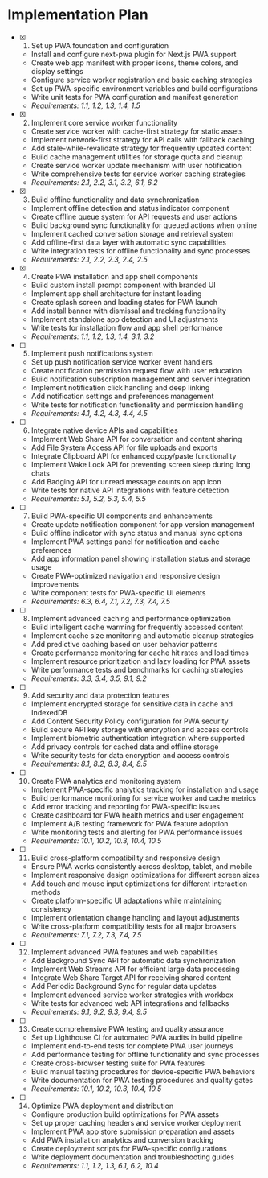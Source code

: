 # Implementation Plan

- [x] 1. Set up PWA foundation and configuration
  - Install and configure next-pwa plugin for Next.js PWA support
  - Create web app manifest with proper icons, theme colors, and display settings
  - Configure service worker registration and basic caching strategies
  - Set up PWA-specific environment variables and build configurations
  - Write unit tests for PWA configuration and manifest generation
  - _Requirements: 1.1, 1.2, 1.3, 1.4, 1.5_

- [x] 2. Implement core service worker functionality
  - Create service worker with cache-first strategy for static assets
  - Implement network-first strategy for API calls with fallback caching
  - Add stale-while-revalidate strategy for frequently updated content
  - Build cache management utilities for storage quota and cleanup
  - Create service worker update mechanism with user notification
  - Write comprehensive tests for service worker caching strategies
  - _Requirements: 2.1, 2.2, 3.1, 3.2, 6.1, 6.2_

- [x] 3. Build offline functionality and data synchronization
  - Implement offline detection and status indicator component
  - Create offline queue system for API requests and user actions
  - Build background sync functionality for queued actions when online
  - Implement cached conversation storage and retrieval system
  - Add offline-first data layer with automatic sync capabilities
  - Write integration tests for offline functionality and sync processes
  - _Requirements: 2.1, 2.2, 2.3, 2.4, 2.5_

- [x] 4. Create PWA installation and app shell components
  - Build custom install prompt component with branded UI
  - Implement app shell architecture for instant loading
  - Create splash screen and loading states for PWA launch
  - Add install banner with dismissal and tracking functionality
  - Implement standalone app detection and UI adjustments
  - Write tests for installation flow and app shell performance
  - _Requirements: 1.1, 1.2, 1.3, 1.4, 3.1, 3.2_

- [ ] 5. Implement push notifications system
  - Set up push notification service worker event handlers
  - Create notification permission request flow with user education
  - Build notification subscription management and server integration
  - Implement notification click handling and deep linking
  - Add notification settings and preferences management
  - Write tests for notification functionality and permission handling
  - _Requirements: 4.1, 4.2, 4.3, 4.4, 4.5_

- [ ] 6. Integrate native device APIs and capabilities
  - Implement Web Share API for conversation and content sharing
  - Add File System Access API for file uploads and exports
  - Integrate Clipboard API for enhanced copy/paste functionality
  - Implement Wake Lock API for preventing screen sleep during long chats
  - Add Badging API for unread message counts on app icon
  - Write tests for native API integrations with feature detection
  - _Requirements: 5.1, 5.2, 5.3, 5.4, 5.5_

- [ ] 7. Build PWA-specific UI components and enhancements
  - Create update notification component for app version management
  - Build offline indicator with sync status and manual sync options
  - Implement PWA settings panel for notification and cache preferences
  - Add app information panel showing installation status and storage usage
  - Create PWA-optimized navigation and responsive design improvements
  - Write component tests for PWA-specific UI elements
  - _Requirements: 6.3, 6.4, 7.1, 7.2, 7.3, 7.4, 7.5_

- [ ] 8. Implement advanced caching and performance optimization
  - Build intelligent cache warming for frequently accessed content
  - Implement cache size monitoring and automatic cleanup strategies
  - Add predictive caching based on user behavior patterns
  - Create performance monitoring for cache hit rates and load times
  - Implement resource prioritization and lazy loading for PWA assets
  - Write performance tests and benchmarks for caching strategies
  - _Requirements: 3.3, 3.4, 3.5, 9.1, 9.2_

- [ ] 9. Add security and data protection features
  - Implement encrypted storage for sensitive data in cache and IndexedDB
  - Add Content Security Policy configuration for PWA security
  - Build secure API key storage with encryption and access controls
  - Implement biometric authentication integration where supported
  - Add privacy controls for cached data and offline storage
  - Write security tests for data encryption and access controls
  - _Requirements: 8.1, 8.2, 8.3, 8.4, 8.5_

- [ ] 10. Create PWA analytics and monitoring system
  - Implement PWA-specific analytics tracking for installation and usage
  - Build performance monitoring for service worker and cache metrics
  - Add error tracking and reporting for PWA-specific issues
  - Create dashboard for PWA health metrics and user engagement
  - Implement A/B testing framework for PWA feature adoption
  - Write monitoring tests and alerting for PWA performance issues
  - _Requirements: 10.1, 10.2, 10.3, 10.4, 10.5_

- [ ] 11. Build cross-platform compatibility and responsive design
  - Ensure PWA works consistently across desktop, tablet, and mobile
  - Implement responsive design optimizations for different screen sizes
  - Add touch and mouse input optimizations for different interaction methods
  - Create platform-specific UI adaptations while maintaining consistency
  - Implement orientation change handling and layout adjustments
  - Write cross-platform compatibility tests for all major browsers
  - _Requirements: 7.1, 7.2, 7.3, 7.4, 7.5_

- [ ] 12. Implement advanced PWA features and web capabilities
  - Add Background Sync API for automatic data synchronization
  - Implement Web Streams API for efficient large data processing
  - Integrate Web Share Target API for receiving shared content
  - Add Periodic Background Sync for regular data updates
  - Implement advanced service worker strategies with workbox
  - Write tests for advanced web API integrations and fallbacks
  - _Requirements: 9.1, 9.2, 9.3, 9.4, 9.5_

- [ ] 13. Create comprehensive PWA testing and quality assurance
  - Set up Lighthouse CI for automated PWA audits in build pipeline
  - Implement end-to-end tests for complete PWA user journeys
  - Add performance testing for offline functionality and sync processes
  - Create cross-browser testing suite for PWA features
  - Build manual testing procedures for device-specific PWA behaviors
  - Write documentation for PWA testing procedures and quality gates
  - _Requirements: 10.1, 10.2, 10.3, 10.4, 10.5_

- [ ] 14. Optimize PWA deployment and distribution
  - Configure production build optimizations for PWA assets
  - Set up proper caching headers and service worker deployment
  - Implement PWA app store submission preparation and assets
  - Add PWA installation analytics and conversion tracking
  - Create deployment scripts for PWA-specific configurations
  - Write deployment documentation and troubleshooting guides
  - _Requirements: 1.1, 1.2, 1.3, 6.1, 6.2, 10.4_